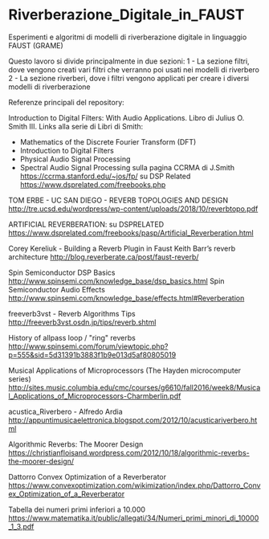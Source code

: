# Riverberazione_Digitale_in_FAUST
Esperimenti e algoritmi di modelli di riverberazione digitale in linguaggio FAUST (GRAME)

Questo lavoro si divide principalmente in due sezioni:
1 - La sezione filtri, dove vengono creati vari filtri che verranno poi usati nei modelli di riverbero
2 - La sezione riverberi, dove i filtri vengono applicati per creare i diversi modelli di riverberazione


Referenze principali del repository:

Introduction to Digital Filters: 
With Audio Applications.
Libro di Julius O. Smith III.
Links alla serie di Libri di Smith:
- Mathematics of the Discrete Fourier Transform (DFT)
- Introduction to Digital Filters
- Physical Audio Signal Processing
- Spectral Audio Signal Processing
sulla pagina CCRMA di J.Smith
https://ccrma.stanford.edu/~jos/fp/
su DSP Related
https://www.dsprelated.com/freebooks.php

TOM ERBE - UC SAN DIEGO - REVERB TOPOLOGIES AND DESIGN
http://tre.ucsd.edu/wordpress/wp-content/uploads/2018/10/reverbtopo.pdf

ARTIFICIAL REVERBERATION: su DSPRELATED
https://www.dsprelated.com/freebooks/pasp/Artificial_Reverberation.html

Corey Kereliuk - Building a Reverb Plugin in Faust
Keith Barr’s reverb architecture
http://blog.reverberate.ca/post/faust-reverb/

Spin Semiconductor DSP Basics
http://www.spinsemi.com/knowledge_base/dsp_basics.html
Spin Semiconductor Audio Effects
http://www.spinsemi.com/knowledge_base/effects.html#Reverberation

freeverb3vst - Reverb Algorithms Tips 
http://freeverb3vst.osdn.jp/tips/reverb.shtml

History of allpass loop / "ring" reverbs
http://www.spinsemi.com/forum/viewtopic.php?p=555&sid=5d31391b3883f1b9e013d5af80805019

Musical Applications of Microprocessors (The Hayden microcomputer series) 
http://sites.music.columbia.edu/cmc/courses/g6610/fall2016/week8/Musical_Applications_of_Microprocessors-Charmberlin.pdf

acustica_Riverbero - Alfredo Ardia
http://appuntimusicaelettronica.blogspot.com/2012/10/acusticariverbero.html

Algorithmic Reverbs: The Moorer Design
https://christianfloisand.wordpress.com/2012/10/18/algorithmic-reverbs-the-moorer-design/

Dattorro Convex Optimization of a Reverberator
https://www.convexoptimization.com/wikimization/index.php/Dattorro_Convex_Optimization_of_a_Reverberator

Tabella dei numeri primi inferiori a 10.000
https://www.matematika.it/public/allegati/34/Numeri_primi_minori_di_10000_1_3.pdf
